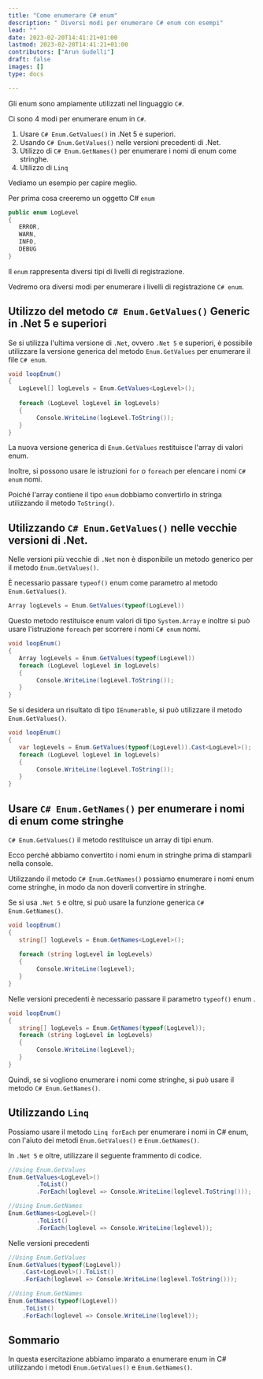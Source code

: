 ```yaml
---
title: "Come enumerare C# enum"
description: " Diversi modi per enumerare C# enum con esempi"
lead: ""
date: 2023-02-20T14:41:21+01:00
lastmod: 2023-02-20T14:41:21+01:00
contributors: ["Arun Gudelli"]
draft: false
images: []
type: docs

---
```


Gli enum sono ampiamente utilizzati nel linguaggio `C#`. 

Ci sono 4 modi per enumerare enum in `C#`. 

1. Usare `C# Enum.GetValues()` in .Net 5 e superiori.
2. Usando `C# Enum.GetValues()` nelle versioni precedenti di .Net.
3. Utilizzo di `C# Enum.GetNames()` per enumerare i nomi di enum come stringhe.
4. Utilizzo di `Linq`

Vediamo un esempio per capire meglio. 

Per prima cosa creeremo un oggetto C# `enum`

```csharp
public enum LogLevel
{
   ERROR, 
   WARN, 
   INFO, 
   DEBUG
}
```

Il `enum` rappresenta diversi tipi di livelli di registrazione.

Vedremo ora diversi modi per enumerare i livelli di registrazione `C# enum`.

## Utilizzo del metodo `C# Enum.GetValues()` Generic in .Net 5 e superiori

Se si utilizza l'ultima versione di `.Net`, ovvero `.Net 5` e superiori, è possibile utilizzare la versione generica del metodo `Enum.GetValues` per enumerare il file `C# enum`.

```csharp
void loopEnum()
{
   LogLevel[] logLevels = Enum.GetValues<LogLevel>();
   
   foreach (LogLevel logLevel in logLevels)
   {
        Console.WriteLine(logLevel.ToString());
   }
}
```

La nuova versione generica di `Enum.GetValues` restituisce l'array di valori enum. 

Inoltre, si possono usare le istruzioni `for` o `foreach` per elencare i nomi `C# enum` nomi. 

Poiché l'array contiene il tipo `enum` dobbiamo convertirlo in stringa utilizzando il metodo `ToString()`.

## Utilizzando `C# Enum.GetValues()` nelle vecchie versioni di .Net.

Nelle versioni più vecchie di `.Net` non è disponibile un metodo generico per il metodo `Enum.GetValues()`. 

È necessario passare `typeof()` enum come parametro al metodo `Enum.GetValues()`. 

```csharp
Array logLevels = Enum.GetValues(typeof(LogLevel))
```
Questo metodo restituisce enum valori di tipo `System.Array` e inoltre si può usare l'istruzione `foreach` per scorrere i nomi `C# enum` nomi.

```csharp
void loopEnum()
{
   Array logLevels = Enum.GetValues(typeof(LogLevel))
   foreach (LogLevel logLevel in logLevels)
   {
        Console.WriteLine(logLevel.ToString());
   }
}
```

Se si desidera un risultato di tipo `IEnumerable`, si può utilizzare il metodo `Enum.GetValues()`.

```csharp
void loopEnum()
{
   var logLevels = Enum.GetValues(typeof(LogLevel)).Cast<LogLevel>();
   foreach (LogLevel logLevel in logLevels)
   {
        Console.WriteLine(logLevel.ToString());
   }
}
```

## Usare `C# Enum.GetNames()` per enumerare i nomi di enum come stringhe 

`C# Enum.GetValues()` il metodo restituisce un array di tipi enum. 

Ecco perché abbiamo convertito i nomi enum in stringhe prima di stamparli nella console.

Utilizzando il metodo `C# Enum.GetNames()` possiamo enumerare i nomi enum come stringhe, in modo da non doverli convertire in stringhe.

Se si usa `.Net 5` e oltre, si può usare la funzione generica `C# Enum.GetNames()`.

```csharp
void loopEnum()
{
   string[] logLevels = Enum.GetNames<LogLevel>();
   
   foreach (string logLevel in logLevels)
   {
        Console.WriteLine(logLevel);
   }
}
```

Nelle versioni precedenti è necessario passare il parametro `typeof()` enum .

```csharp
void loopEnum()
{
   string[] logLevels = Enum.GetNames(typeof(LogLevel));
   foreach (string logLevel in logLevels)
   {
        Console.WriteLine(logLevel);
   }
}
```

Quindi, se si vogliono enumerare i nomi come stringhe, si può usare il metodo `C# Enum.GetNames()`.

## Utilizzando `Linq`

Possiamo usare il metodo `Linq forEach` per enumerare i nomi in C# enum, con l'aiuto dei metodi `Enum.GetValues()` e `Enum.GetNames()`.

In `.Net 5` e oltre, utilizzare il seguente frammento di codice.

```csharp
//Using Enum.GetValues
Enum.GetValues<LogLevel>()
        .ToList()
        .ForEach(loglevel => Console.WriteLine(loglevel.ToString()));

//Using Enum.GetNames
Enum.GetNames<LogLevel>()
        .ToList()
        .ForEach(loglevel => Console.WriteLine(loglevel));        
```

Nelle versioni precedenti

```csharp
//Using Enum.GetValues
Enum.GetValues(typeof(LogLevel))
    .Cast<LogLevel>().ToList()
    .ForEach(loglevel => Console.WriteLine(loglevel.ToString()));

//Using Enum.GetNames
Enum.GetNames(typeof(LogLevel))
    .ToList()
    .ForEach(loglevel => Console.WriteLine(loglevel));    
```

## Sommario

In questa esercitazione abbiamo imparato a enumerare enum in C# utilizzando i metodi `Enum.GetValues()` e `Enum.GetNames()`.










